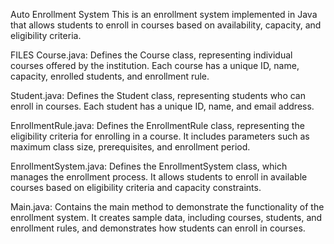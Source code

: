 Auto Enrollment System
This is an enrollment system implemented in Java that allows students to enroll in courses based on availability, capacity, and eligibility criteria.

FILES
Course.java: Defines the Course class, representing individual courses offered by the institution. Each course has a unique ID, name, capacity, enrolled students, and enrollment rule.

Student.java: Defines the Student class, representing students who can enroll in courses. Each student has a unique ID, name, and email address.

EnrollmentRule.java: Defines the EnrollmentRule class, representing the eligibility criteria for enrolling in a course. It includes parameters such as maximum class size, prerequisites, and enrollment period.

EnrollmentSystem.java: Defines the EnrollmentSystem class, which manages the enrollment process. It allows students to enroll in available courses based on eligibility criteria and capacity constraints.

Main.java: Contains the main method to demonstrate the functionality of the enrollment system. It creates sample data, including courses, students, and enrollment rules, and demonstrates how students can enroll in courses.
